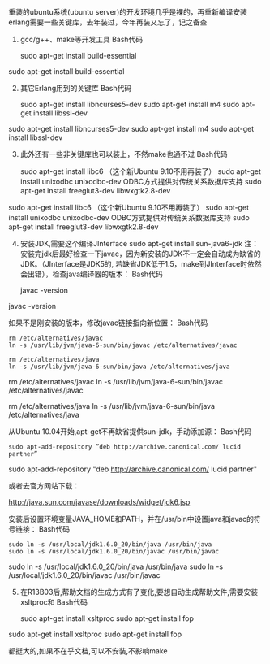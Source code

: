 

重装的ubuntu系统(ubuntu server)的开发环境几乎是裸的，再重新编译安装erlang需要一些关键库，去年装过，今年再装又忘了，记之备查

1. gcc/g++、make等开发工具
Bash代码

    sudo apt-get install build-essential

sudo apt-get install build-essential

2. 其它Erlang用到的关键库
Bash代码

    sudo apt-get install libncurses5-dev
    sudo apt-get install m4
    sudo apt-get install libssl-dev

sudo apt-get install libncurses5-dev
sudo apt-get install m4
sudo apt-get install libssl-dev

3. 此外还有一些非关键库也可以装上，不然make也通不过
Bash代码

    sudo apt-get install libc6 （这个新Ubuntu 9.10不用再装了）
    sudo apt-get install unixodbc unixodbc-dev  ODBC方式提供对传统关系数据库支持
    sudo apt-get install freeglut3-dev libwxgtk2.8-dev

sudo apt-get install libc6 （这个新Ubuntu 9.10不用再装了）
sudo apt-get install unixodbc unixodbc-dev  ODBC方式提供对传统关系数据库支持
sudo apt-get install freeglut3-dev libwxgtk2.8-dev

4. 安装JDK,需要这个编译JInterface
sudo apt-get install sun-java6-jdk
注：
安装完jdk后最好检查一下javac，因为新安装的JDK不一定会自动成为缺省的JDK。（JInterface是JDK5的, 若缺省JDK低于1.5，make到JInterface时依然会出错），检查java编译器的版本：
Bash代码

    javac -version

javac -version

如果不是刚安装的版本，修改javac链接指向新位置：
Bash代码

    rm /etc/alternatives/javac
    ln -s /usr/lib/jvm/java-6-sun/bin/javac /etc/alternatives/javac

    rm /etc/alternatives/java
    ln -s /usr/lib/jvm/java-6-sun/bin/java /etc/alternatives/java

rm /etc/alternatives/javac
ln -s /usr/lib/jvm/java-6-sun/bin/javac /etc/alternatives/javac

rm /etc/alternatives/java
ln -s /usr/lib/jvm/java-6-sun/bin/java /etc/alternatives/java

从Ubuntu 10.04开始,apt-get不再缺省提供sun-jdk，手动添加源：
Bash代码

    sudo apt-add-repository ”deb http://archive.canonical.com/ lucid partner”

sudo apt-add-repository "deb http://archive.canonical.com/ lucid partner"

或者去官方网站下载：

http://java.sun.com/javase/downloads/widget/jdk6.jsp

安装后设置环境变量JAVA_HOME和PATH，并在/usr/bin中设置java和javac的符号链接：
Bash代码

    sudo ln -s /usr/local/jdk1.6.0_20/bin/java /usr/bin/java
    sudo ln -s /usr/local/jdk1.6.0_20/bin/javac /usr/bin/javac

sudo ln -s /usr/local/jdk1.6.0_20/bin/java /usr/bin/java
sudo ln -s /usr/local/jdk1.6.0_20/bin/javac /usr/bin/javac

5. 在R13B03后,帮助文档的生成方式有了变化,要想自动生成帮助文件,需要安装xsltproc和
Bash代码

    sudo apt-get install xsltproc
    sudo apt-get install fop

sudo apt-get install xsltproc
sudo apt-get install fop

都挺大的,如果不在乎文档,可以不安装,不影响make

